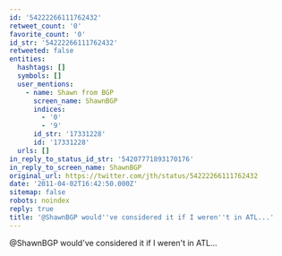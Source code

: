 ```yaml
---
id: '54222266111762432'
retweet_count: '0'
favorite_count: '0'
id_str: '54222266111762432'
retweeted: false
entities:
  hashtags: []
  symbols: []
  user_mentions:
    - name: Shawn from BGP
      screen_name: ShawnBGP
      indices:
        - '0'
        - '9'
      id_str: '17331228'
      id: '17331228'
  urls: []
in_reply_to_status_id_str: '54207771893170176'
in_reply_to_screen_name: ShawnBGP
original_url: https://twitter.com/jth/status/54222266111762432
date: '2011-04-02T16:42:50.000Z'
sitemap: false
robots: noindex
reply: true
title: '@ShawnBGP would''ve considered it if I weren''t in ATL...'
---
```


@ShawnBGP would've considered it if I weren't in ATL...